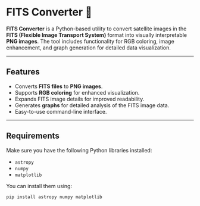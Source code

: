 # FITS Converter 🌌

**FITS Converter** is a Python-based utility to convert satellite images in the **FITS (Flexible Image Transport System)** format into visually interpretable **PNG images**. The tool includes functionality for RGB coloring, image enhancement, and graph generation for detailed data visualization.

---

## Features

- Converts **FITS files** to **PNG images**.
- Supports **RGB coloring** for enhanced visualization.
- Expands FITS image details for improved readability.
- Generates **graphs** for detailed analysis of the FITS image data.
- Easy-to-use command-line interface.

---

## Requirements

Make sure you have the following Python libraries installed:

- `astropy`
- `numpy`
- `matplotlib`

You can install them using:

```bash
pip install astropy numpy matplotlib
```

